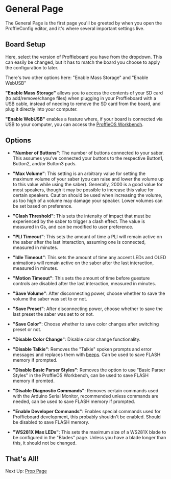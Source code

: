 # General Page

The General Page is the first page you'll be greeted by when you open the ProffieConfig editor, and it's where several important settings live.

## Board Setup

Here, select the version of Proffieboard you have from the dropdown. This can easily be changed, but it has to match the board you choose to apply the configuration to later.

There's two other options here: "Enable Mass Storage" and "Enable WebUSB"

**"Enable Mass Storage"** allows you to access the contents of your SD card (to add/remove/change files) when plugging in your Proffieboard with a USB cable, instead of needing to remove the SD card from the board, and plug it directly into your computer.

**"Enable WebUSB"** enables a feature where, if your board is connected via USB to your computer, you can access the [ProffieOS Workbench](https://pod.hubbe.net/tools/workbench.html).

## Options

- **"Number of Buttons"**: The number of buttons connected to your saber. This assumes you've connected your buttons to the respective Button1, Button2, and/or Button3 pads.
- **"Max Volume"**: This setting is an arbitrary value for setting the maximum volume of your saber (you can raise and lower the volume up to this value while using the saber). Generally, 2000 is a good value for most speakers, though it may be possible to increase this value for certain speakers. Caution should be used when increasing the volume, as too high of a volume may damage your speaker. Lower volumes can be set based on preference.
- **"Clash Threshold"**: This sets the intensity of impact that must be experienced by the saber to trigger a clash effect. The value is measured in Gs, and can be modified to user preference.
- **"PLI Timeout"**: This sets the amount of time a PLI will remain active on the saber after the last interaction, assuming one is connected, measured in minutes.
- **"Idle Timeout"**: This sets the amount of time any accent LEDs and OLED animations will remain active on the saber after the last interaction, measured in minutes.
- **"Motion Timeout"**: This sets the amount of time before guesture controls are disabled after the last interaction, measured in minutes.

- **"Save Volume"**: After disconnecting power, choose whether to save the volume the saber was set to or not.
- **"Save Preset"**: After disconnecting power, choose whether to save the last preset the saber was set to or not.
- **"Save Color"**: Choose whether to save color changes after switching preset or not.
- **"Disable Color Change"**: Disable color change functionality.
- **"Disable Talkie"**: Removes the "Talkie" spoken prompts and error messages and replaces them with [beeps](https://pod.hubbe.net/troubleshooting/beep_codes.html). Can be used to save FLASH memory if prompted.
- **"Disable Basic Parser Styles"**: Removes the option to use "Basic Parser Styles" in the ProffieOS Workbench, can be used to save FLASH memory if promted.
- **"Disable Diagnostic Commands"**: Removes certain commands used with the Arduino Serial Monitor, recommended unless commands are needed, can be used to save FLASH memory if prompted.
- **"Enable Developer Commands"**: Enables special commands used for Proffieboard development, this probably shouldn't be enabled. Should be disabled to save FLASH memory.
- **"WS281X Max LEDs"**: This sets the maximum size of a WS281X blade to be configured in the "Blades" page. Unless you have a blade longer than this, it should not be changed.

## That's All!

Next Up: [Prop Page](/docs/props.md)
